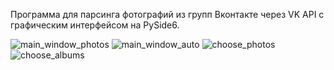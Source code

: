 Программа для парсинга фотографий из групп Вконтакте через VK API с графическим интерфейсом на PySide6.

![main_window_photos](https://github.com/khaustova/vk-photos-parser/assets/143105312/3d79120a-e6b4-4098-9649-b7b12bdf6da9)
![main_window_auto](https://github.com/khaustova/vk-photos-parser/assets/143105312/33cb9699-bd20-482d-a8eb-d4110b0f1e13)
![choose_photos](https://github.com/khaustova/vk-photos-parser/assets/143105312/a2b7a62f-a5df-4d3f-b80e-ad9e2c4ea7af)
![choose_albums](https://github.com/khaustova/vk-photos-parser/assets/143105312/3c6b6bc8-f689-47c9-a47b-e14fd2140e4d)
